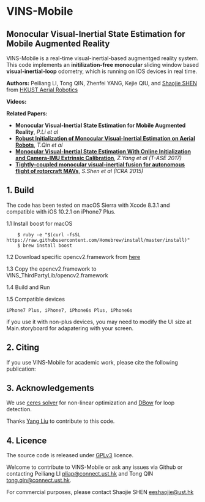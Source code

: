 # VINS-Mobile
## Monocular Visual-Inertial State Estimation for Mobile Augmented Reality

VINS-Mobile is a real-time visual-inertial-based augmentged reality system. This code implements an **initilization-free** **monocular** sliding window based **visual-inertial-loop** odometry, which is running on IOS devices in real time.

**Authors:** Peiliang LI, Tong QIN, Zhenfei YANG, Kejie QIU, and [Shaojie SHEN](https://scholar.google.com.hk/citations?user=u8Q0_xsAAAAJ&hl=en) from [HKUST Aerial Robotics](http://uav.ust.hk/)

**Videos:**

**Related Papers:**
* **Monocular Visual-Inertial State Estimation for Mobile Augmented Reality**, *P.Li et al*
* [**Robust Initialization of Monocular Visual-Inertial Estimation on Aerial Robots**](http://www.ece.ust.hk/~eeshaojie/iros2017tong.pdf), *T.Qin et al*
* [**Monocular Visual-Inertial State Estimation With Online Initialization and Camera-IMU Extrinsic Calibration**](http://ieeexplore.ieee.org/document/7463059/), *Z.Yang et al (T-ASE 2017)*
* [**Tightly-coupled monocular visual-inertial fusion for autonomous flight of rotorcraft MAVs**](http://ieeexplore.ieee.org/document/7139939/), *S.Shen et al (ICRA 2015)*

## 1. Build

The code has been tested on macOS Sierra with Xcode 8.3.1 and compatible with iOS 10.2.1 on iPhone7 Plus.

1.1 Install boost for macOS
```
	$ ruby -e "$(curl -fsSL https://raw.githubusercontent.com/Homebrew/install/master/install)"
	$ brew install boost
```
1.2 Download specific opencv2.framework from [here](https://www.dropbox.com/sh/r28gjnue98ro1fa/AACiEH-HUdZxU4852_AytAPPa?dl=0)

1.3 Copy the opencv2.framework to VINS_ThirdPartyLib/opencv2.framework

1.4 Build and Run

1.5 Compatible devices

	iPhone7 Plus, iPhone7, iPhone6s Plus, iPhone6s
	
if you use it with non-plus devices, you may need to modify the UI size at Main.storyboard for adapatering with your screen.

## 2. Citing

If you use VINS-Mobile for academic work, please cite the following publication:

## 3. Acknowledgements

We use [ceres solver](http://ceres-solver.org/) for non-linear optimization and [DBow](https://github.com/dorian3d/DBoW2) for loop detection.

Thanks [Yang Liu](https://github.com/wandermyz) to contribute to this code.

## 4. Licence

The source code is released under [GPLv3](http://www.gnu.org/licenses/) licence.

Welcome to contribute to VINS-Mobile or ask any issues via Github or contacting Peiliang LI <pliap@connect.ust.hk> and Tong QIN <tong.qin@connect.ust.hk>.

For commercial purposes, please contact Shaojie SHEN <eeshaojie@ust.hk>
